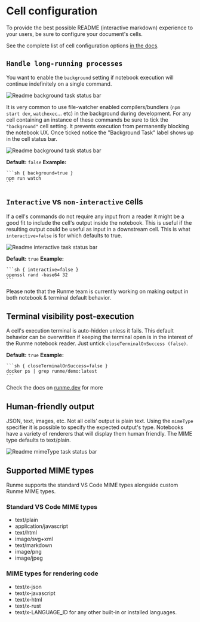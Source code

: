 # Cell configuration

To provide the best possible README (interactive markdown) experience to your users, be sure to configure your document's cells.

See the complete list of cell configuration options [in the docs](https://runme.dev/docs/configuration#all-available-options).

## `Handle long-running processes`

You want to enable the `background` setting if notebook execution will continue indefinitely on a single command.

![Readme background task status bar](https://runme.dev/assets/images/long-running-process-28a244ba20337b531c85fd31e7a669ad.png)

It is very common to use file-watcher enabled compilers/bundlers (`npm start dev`, `watchexec`... etc) in the background during development. For any cell containing an instance of these commands be sure to tick the `"background"` cell setting. It prevents execution from permanently blocking the notebook UX. Once ticked notice the "Background Task" label shows up in the cell status bar.

![Readme background task status bar](https://runme.dev/assets/images/background-task-process-fb519197e23bcf3411d4ce405ae93082.png)

**Default:** `false`
**Example:**

    ```sh { background=true }
    npm run watch
    ```

## `Interactive` vs `non-interactive` cells

If a cell's commands do not require any input from a reader it might be a good fit to include the cell's output inside the notebook. This is useful if the resulting output could be useful as input in a downstream cell. This is what `interactive=false` is for which defaults to true.

![Readme interactive task status bar](https://runme.dev/assets/images/interactive-execution-46d0d65215954b7ac770448a5394051d.png)

**Default:** `true`
**Example:**

    ```sh { interactive=false }
    openssl rand -base64 32
    ```
Please note that the Runme team is currently working on making output in both notebook & terminal default behavior.

## Terminal visibility post-execution

A cell's execution terminal is auto-hidden unless it fails. This default behavior can be overwritten if keeping the terminal open is in the interest of the Runme notebook reader. Just untick `closeTerminalOnSuccess (false)`.

**Default:** `true`
**Example:**

    ```sh { closeTerminalOnSuccess=false }
    docker ps | grep runme/demo:latest
    ```

Check the docs on [runme.dev](https://runme.dev/docs/annotations) for more

## Human-friendly output

JSON, text, images, etc. Not all cells’ output is plain text. Using the `mimeType` specifier it is possible to specify the expected output's type. Notebooks have a variety of renderers that will display them human friendly. The MIME type defaults to text/plain.

![Readme mimeType task status bar](https://runme.dev/assets/images/human-centric-output-b9290d4818822a18e4e45700efa7592a.png)


## Supported MIME types

Runme supports the standard VS Code MIME types alongside custom Runme MIME types.

### Standard VS Code MIME types

- text/plain
- application/javascript
- text/html
- image/svg+xml
- text/markdown
- image/png
- image/jpeg

### MIME types for rendering code

- text/x-json
- text/x-javascript
- text/x-html
- text/x-rust
- text/x-LANGUAGE_ID for any other built-in or installed languages.